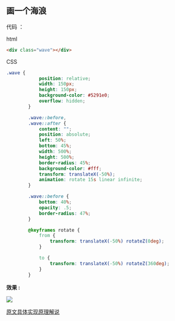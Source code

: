 ## 画一个海浪

代码 ：

html

```html
<div class="wave"></div>
```
CSS 

```css
.wave {
            position: relative;
            width: 150px;
            height: 150px;
            background-color: #5291e0;
            overflow: hidden;
        }

        .wave::before,
        .wave::after {
            content: "";
            position: absolute;
            left: 50%;
            bottom: 45%;
            width: 500%;
            height: 500%;
            border-radius: 45%;
            background-color: #fff;
            transform: translateX(-50%);
            animation: rotate 15s linear infinite;
        }

        .wave::before {
            bottom: 40%;
            opacity: .5;
            border-radius: 47%;
        }

        @keyframes rotate {
            from {
                transform: translateX(-50%) rotateZ(0deg);
            }

            to {
                transform: translateX(-50%) rotateZ(360deg);
            }
        }
```

**效果 :**
 
 ![](https://user-gold-cdn.xitu.io/2019/8/8/16c70e84664a24d4?imageslim)

[原文具体实现原理解说](https://juejin.im/post/5d4c01dbf265da03e61afcfd)

<Vssue/>